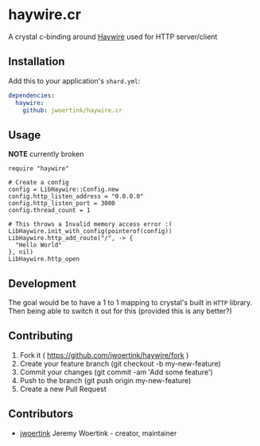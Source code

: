 # haywire.cr

A crystal c-binding around [Haywire](https://github.com/haywire/haywire) used for HTTP server/client

## Installation

Add this to your application's `shard.yml`:

```yaml
dependencies:
  haywire:
    github: jwoertink/haywire.cr
```

## Usage

**NOTE** currently broken

```crystal
require "haywire"

# Create a config
config = LibHaywire::Config.new
config.http_listen_address = "0.0.0.0"
config.http_listen_port = 3000
config.thread_count = 1

# This throws a Invalid memory access error :(
LibHaywire.init_with_config(pointerof(config))
LibHaywire.http_add_route("/", -> {
  "Hello World"
}, nil)
LibHaywire.http_open
```


## Development

The goal would be to have a 1 to 1 mapping to crystal's built in `HTTP` library. Then being able to switch it out for this (provided this is any better?)


## Contributing

1. Fork it ( https://github.com/jwoertink/haywire/fork )
2. Create your feature branch (git checkout -b my-new-feature)
3. Commit your changes (git commit -am 'Add some feature')
4. Push to the branch (git push origin my-new-feature)
5. Create a new Pull Request

## Contributors

- [jwoertink](https://github.com/jwoertink) Jeremy Woertink - creator, maintainer
